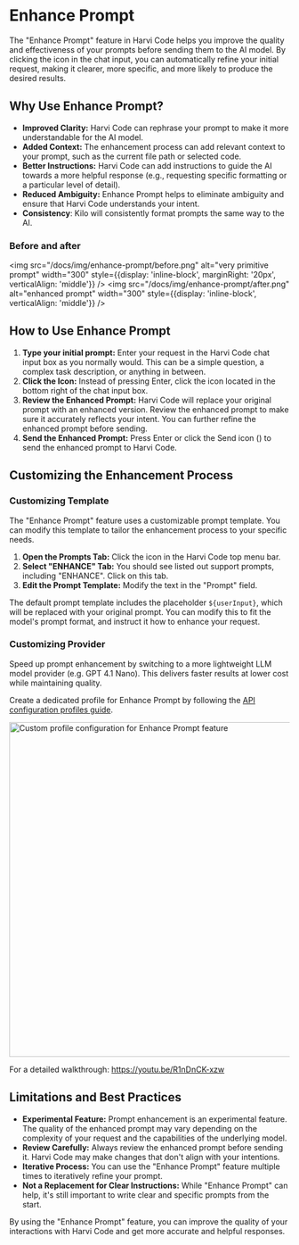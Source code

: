 # Enhance Prompt

The "Enhance Prompt" feature in Harvi Code helps you improve the quality and effectiveness of your prompts before sending them to the AI model. By clicking the <Codicon name="sparkle" /> icon in the chat input, you can automatically refine your initial request, making it clearer, more specific, and more likely to produce the desired results.

## Why Use Enhance Prompt?

- **Improved Clarity:** Harvi Code can rephrase your prompt to make it more understandable for the AI model.
- **Added Context:** The enhancement process can add relevant context to your prompt, such as the current file path or selected code.
- **Better Instructions:** Harvi Code can add instructions to guide the AI towards a more helpful response (e.g., requesting specific formatting or a particular level of detail).
- **Reduced Ambiguity:** Enhance Prompt helps to eliminate ambiguity and ensure that Harvi Code understands your intent.
- **Consistency**: Kilo will consistently format prompts the same way to the AI.

### Before and after

<img src="/docs/img/enhance-prompt/before.png" alt="very primitive prompt" width="300" style={{display: 'inline-block', marginRight: '20px', verticalAlign: 'middle'}} />
<img src="/docs/img/enhance-prompt/after.png" alt="enhanced prompt" width="300" style={{display: 'inline-block', verticalAlign: 'middle'}} />

## How to Use Enhance Prompt

1.  **Type your initial prompt:** Enter your request in the Harvi Code chat input box as you normally would. This can be a simple question, a complex task description, or anything in between.
2.  **Click the <Codicon name="sparkle" /> Icon:** Instead of pressing Enter, click the <Codicon name="sparkle" /> icon located in the bottom right of the chat input box.
3.  **Review the Enhanced Prompt:** Harvi Code will replace your original prompt with an enhanced version. Review the enhanced prompt to make sure it accurately reflects your intent. You can further refine the enhanced prompt before sending.
4.  **Send the Enhanced Prompt:** Press Enter or click the Send icon (<Codicon name="send" />) to send the enhanced prompt to Harvi Code.

## Customizing the Enhancement Process

### Customizing Template

The "Enhance Prompt" feature uses a customizable prompt template. You can modify this template to tailor the enhancement process to your specific needs.

1.  **Open the Prompts Tab:** Click the <Codicon name="notebook" /> icon in the Harvi Code top menu bar.
2.  **Select "ENHANCE" Tab:** You should see listed out support prompts, including "ENHANCE". Click on this tab.
3.  **Edit the Prompt Template:** Modify the text in the "Prompt" field.

The default prompt template includes the placeholder `${userInput}`, which will be replaced with your original prompt. You can modify this to fit the model's prompt format, and instruct it how to enhance your request.

### Customizing Provider

Speed up prompt enhancement by switching to a more lightweight LLM model provider (e.g. GPT 4.1 Nano). This delivers faster results at lower cost while maintaining quality.

Create a dedicated profile for Enhance Prompt by following the [API configuration profiles guide](/features/api-configuration-profiles).

<img src="/docs/img/enhance-prompt/custom-enhance-profile.png" alt="Custom profile configuration for Enhance Prompt feature" width="600" />

For a detailed walkthrough: https://youtu.be/R1nDnCK-xzw

## Limitations and Best Practices

- **Experimental Feature:** Prompt enhancement is an experimental feature. The quality of the enhanced prompt may vary depending on the complexity of your request and the capabilities of the underlying model.
- **Review Carefully:** Always review the enhanced prompt before sending it. Harvi Code may make changes that don't align with your intentions.
- **Iterative Process:** You can use the "Enhance Prompt" feature multiple times to iteratively refine your prompt.
- **Not a Replacement for Clear Instructions:** While "Enhance Prompt" can help, it's still important to write clear and specific prompts from the start.

By using the "Enhance Prompt" feature, you can improve the quality of your interactions with Harvi Code and get more accurate and helpful responses.
